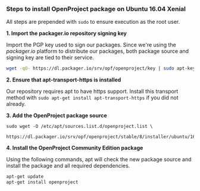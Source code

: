 ### Steps to install OpenProject package on Ubuntu 16.04 Xenial

All steps are prepended with `sudo` to ensure execution as the root user.

**1. Import the packager.io repository signing key**

Import the PGP key used to sign our packages. Since we're using the _packager.io_ platform to distribute our packages, both package source and signing key are tied to their service.

```bash
wget -qO- https://dl.packager.io/srv/opf/openproject/key | sudo apt-key add -
```

**2. Ensure that apt-transport-https is installed**

Our repository requires apt to have https support. Install this transport method with `sudo apt-get install apt-transport-https` if you did not already.

**3. Add the OpenProject package source**

```
sudo wget -O /etc/apt/sources.list.d/openproject.list \
  https://dl.packager.io/srv/opf/openproject/stable/8/installer/ubuntu/16.04.repo
```


**4. Install the OpenProject Community Edition package**

Using the following commands, apt will check the new package source and install the package and all required dependencies.

```bash
apt-get update
apt-get install openproject
```
